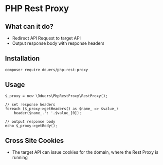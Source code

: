 # PHP Rest Proxy

## What can it do?

- Redirect API Request to target API
- Output response body with response headers

## Installation

`composer require dduers/php-rest-proxy`

## Usage

```
$_proxy = new \Dduers\PhpRestProxy\RestProxy();

// set response headers
foreach ($_proxy->getHeaders() as $name_ => $value_) 
    header($name_.': '.$value_[0]);

// output response body
echo $_proxy->getBody();
```

## Cross Site Cookies

- The target API can issue cookies for the domain, where the Rest Proxy is running
